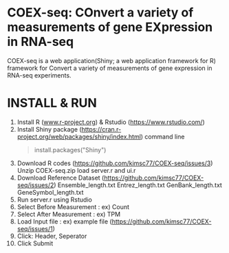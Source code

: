 # COEX-seq: COnvert a variety of measurements of gene EXpression in RNA-seq

COEX-seq is a web application(Shiny; a web application framework for R) framework for Convert a variety of measurements of gene expression in RNA-seq experiments. 


# INSTALL & RUN

1. Install R (www.r-project.org) & Rstudio (https://www.rstudio.com/)
2. Install Shiny package (https://cran.r-project.org/web/packages/shiny/index.html)
      command line
      > install.packages("Shiny") 
3. Download R codes (https://github.com/kimsc77/COEX-seq/issues/3)
      Unzip COEX-seq.zip
      load server.r and ui.r
4. Download Reference Dataset (https://github.com/kimsc77/COEX-seq/issues/2)
      Ensemble_length.txt
      Entrez_length.txt
      GenBank_length.txt
      GeneSymbol_length.txt
5. Run server.r using Rstudio
6. Select Before Measurement : ex) Count
7. Select After Measurement : ex) TPM
8. Load Input file : ex) example file (https://github.com/kimsc77/COEX-seq/issues/1)
9. Click: Header, Seperator
10. Click Submit




